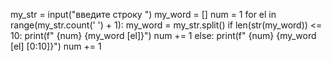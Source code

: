 my_str = input("введите строку ")
my_word = []
num = 1
for el in range(my_str.count(' ') + 1):
    my_word = my_str.split()
    if len(str(my_word)) <= 10:
        print(f" {num} {my_word [el]}")
        num += 1
    else:
        print(f" {num} {my_word [el] [0:10]}")
        num += 1
